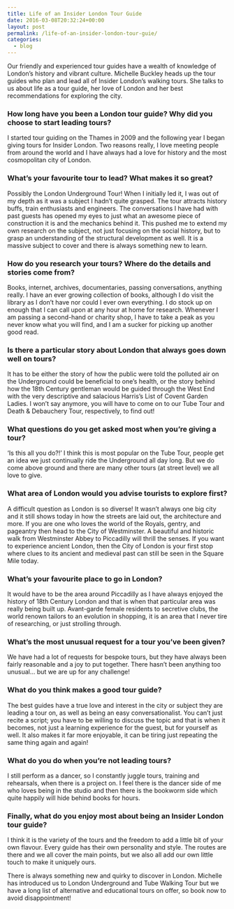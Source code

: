 ```yaml
---
title: Life of an Insider London Tour Guide
date: 2016-03-08T20:32:24+00:00
layout: post
permalink: /life-of-an-insider-london-tour-guie/
categories:
  - blog
---
```

Our friendly and experienced tour guides have a wealth of knowledge of London’s history and vibrant culture. Michelle Buckley heads up the tour guides who plan and lead all of Insider London’s walking tours. She talks to us about life as a tour guide, her love of London and her best recommendations for exploring the city.

### How long have you been a London tour guide? Why did you choose to start leading tours?

I started tour guiding on the Thames in 2009 and the following year I began giving tours for Insider London. Two reasons really, I love meeting people from around the world and I have always had a love for history and the most cosmopolitan city of London.

### What’s your favourite tour to lead? What makes it so great?

Possibly the London Underground Tour! When I initially led it, I was out of my depth as it was a subject I hadn’t quite grasped. The tour attracts history buffs, train enthusiasts and engineers. The conversations I have had with past guests has opened my eyes to just what an awesome piece of construction it is and the mechanics behind it. This pushed me to extend my own research on the subject, not just focusing on the social history, but to grasp an understanding of the structural development as well. It is a massive subject to cover and there is always something new to learn.

### How do you research your tours? Where do the details and stories come from?

Books, internet, archives, documentaries, passing conversations, anything really. I have an ever growing collection of books, although I do visit the library as I don’t have nor could I ever own everything. I do stock up on enough that I can call upon at any hour at home for research. Whenever I am passing a second-hand or charity shop, I have to take a peak as you never know what you will find, and I am a sucker for picking up another good read.

### Is there a particular story about London that always goes down well on tours?

It has to be either the story of how the public were told the polluted air on the Underground could be beneficial to one’s health, or the story behind how the 18th Century gentleman would be guided through the West End with the very descriptive and salacious Harris’s List of Covent Garden Ladies. I won’t say anymore, you will have to come on to our Tube Tour and Death & Debauchery Tour, respectively, to find out!

### What questions do you get asked most when you’re giving a tour?

‘Is this all you do?!’ I think this is most popular on the Tube Tour, people get an idea we just continually ride the Underground all day long. But we do come above ground and there are many other tours (at street level) we all love to give.

### What area of London would you advise tourists to explore first?

A difficult question as London is so diverse! It wasn’t always one big city and it still shows today in how the streets are laid out, the architecture and more. If you are one who loves the world of the Royals, gentry, and pageantry then head to the City of Westminster. A beautiful and historic walk from Westminster Abbey to Piccadilly will thrill the senses. If you want to experience ancient London, then the City of London is your first stop where clues to its ancient and medieval past can still be seen in the Square Mile today.

### What’s your favourite place to go in London?

It would have to be the area around Piccadilly as I have always enjoyed the history of 18th Century London and that is when that particular area was really being built up. Avant-garde female residents to secretive clubs, the world renown tailors to an evolution in shopping, it is an area that I never tire of researching, or just strolling through.

### What’s the most unusual request for a tour you’ve been given?

We have had a lot of requests for bespoke tours, but they have always been fairly reasonable and a joy to put together. There hasn’t been anything too unusual... but we are up for any challenge!         	

### What do you think makes a good tour guide?

The best guides have a true love and interest in the city or subject they are leading a tour on, as well as being an easy conversationalist. You can’t just recite a script; you have to be willing to discuss the topic and that is when it becomes, not just a learning experience for the guest, but for yourself as well. It also makes it far more enjoyable, it can be tiring just repeating the same thing again and again!

### What do you do when you’re not leading tours?

I still perform as a dancer, so I constantly juggle tours, training and rehearsals, when there is a project on. I feel there is the dancer side of me who loves being in the studio and then there is the bookworm side which quite happily will hide behind books for hours.

### Finally, what do you enjoy most about being an Insider London tour guide?

I think it is the variety of the tours and the freedom to add a little bit of your own flavour. Every guide has their own personality and style. The routes are there and we all cover the main points, but we also all add our own little touch to make it uniquely ours.

There is always something new and quirky to discover in London. Michelle has introduced us to London Underground and Tube Walking Tour but we have a long list of alternative and educational tours on offer, so book now to avoid disappointment!

